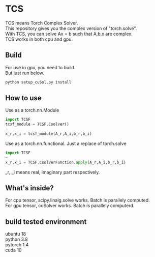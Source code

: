 # TCS
TCS means Torch Complex Solver.  
This repository gives you the complex version of "torch.solve".  
With TCS, you can solve Ax = b such that A,b,x are complex.  
TCS works in both cpu and gpu.

## Build
For use in gpu, you need to build.  
But just run below.

```sh
python setup_cuSol.py install
```

## How to use
Use as a torch.nn.Module

```python
import TCSF
tcsf_module = TCSF.Csolver()
~
x_r,x_i = tcsf_module(A_r,A_i,b_r,b_i)
```

Use as a torch.nn.functional. Just a replace of torch.solve

```python
import TCSF
~
x_r,x_i = TCSF.CsolverFunction.apply(A_r,A_i,b_r,b_i)
```
_r, _i means real, imaginary part respectively.
## What's inside?
For cpu tensor, scipy.linalg.solve works. Batch is parallely computed.  
For gpu tensor, cuSolver works. Batch is parallely computerd.

## build tested environment
ubuntu 18  
python 3.8  
pytorch 1.4  
cuda 10  
